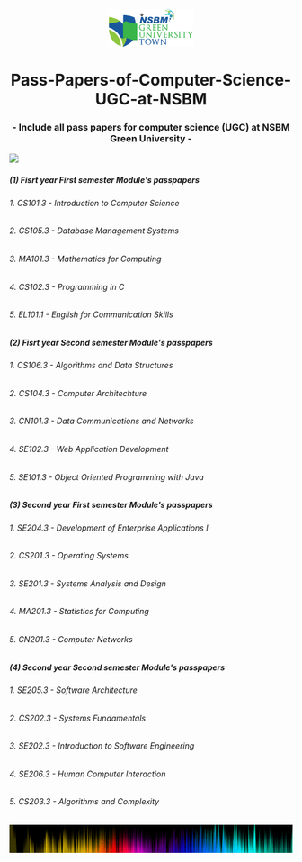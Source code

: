<p align="center"><img src="https://github.com/Nirmana-KAS/Tempate-Photo/blob/main/NSBM%20LOGO.png" alt="NSBM LOGO" width="150px"></p>
<h1 align="center">Pass-Papers-of-Computer-Science-UGC-at-NSBM</h1>
<h3 align="center"><b>- Include all pass papers for computer science (UGC) at NSBM Green University -</b></h3>
<img src="https://user-images.githubusercontent.com/73097560/115834477-dbab4500-a447-11eb-908a-139a6edaec5c.gif">

<h5><b>(1) Fisrt year First semester Module's passpapers</b></h5>
<h6>1. CS101.3 - Introduction to Computer Science</h6>
<h6>2. CS105.3 - Database Management Systems</h6>
<h6>3. MA101.3 - Mathematics for Computing</h6>
<h6>4. CS102.3 - Programming in C</h6>
<h6>5. EL101.1 - English for Communication Skills</h6>

<h5><b>(2) Fisrt year Second semester Module's passpapers</b></h5>
<h6>1. CS106.3 - Algorithms and Data Structures</h6>
<h6>2. CS104.3 - Computer Architechture</h6>
<h6>3. CN101.3 - Data Communications and Networks</h6>
<h6>4. SE102.3 - Web Application Development</h6>
<h6>5. SE101.3 - Object Oriented Programming with Java</h6>

<h5><b>(3) Second year First semester Module's passpapers</b></h5>
<h6>1. SE204.3 - Development of Enterprise Applications I</h6>
<h6>2. CS201.3 - Operating Systems</h6>
<h6>3. SE201.3 - Systems Analysis and Design</h6>
<h6>4. MA201.3 - Statistics for Computing</h6>
<h6>5. CN201.3 - Computer Networks</h6>

<h5><b>(4) Second year Second semester Module's passpapers</b></h5>
<h6>1. SE205.3 - Software Architecture</h6>
<h6>2. CS202.3 - Systems Fundamentals</h6>
<h6>3. SE202.3 - Introduction to Software Engineering</h6>
<h6>4. SE206.3 - Human Computer Interaction</h6>
<h6>5. CS203.3 - Algorithms and Complexity</h6>

<img src="https://github.com/Nirmana-KAS/Tempate-Photo/blob/main/ViPW.gif" width="100%" height="50">

